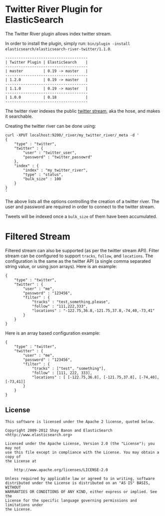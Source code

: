 Twitter River Plugin for ElasticSearch
==================================

The Twitter River plugin allows index twitter stream.

In order to install the plugin, simply run: `bin/plugin -install elasticsearch/elasticsearch-river-twitter/1.1.0`.

    -------------------------------------
    | Twitter Plugin | ElasticSearch    |
    -------------------------------------
    | master         | 0.19 -> master   |
    -------------------------------------
    | 1.2.0          | 0.19 -> master   |
    -------------------------------------
    | 1.1.0          | 0.19 -> master   |
    -------------------------------------
    | 1.0.0          | 0.18             |
    -------------------------------------

The twitter river indexes the public [twitter stream](http://dev.twitter.com/pages/streaming_api), aka the hose, and makes it searchable.

Creating the twitter river can be done using:

	curl -XPUT localhost:9200/_river/my_twitter_river/_meta -d '
	{
	    "type" : "twitter",
	    "twitter" : {
	        "user" : "twitter_user",
	        "password" : "twitter_passowrd"
	    },
	    "index" : {
	        "index" : "my_twitter_river",
	        "type" : "status",
	        "bulk_size" : 100
	    }
	}
	'

The above lists all the options controlling the creation of a twitter river. The user and password are required in order to connect to the twitter stream.

Tweets will be indexed once a `bulk_size` of them have been accumulated.

Filtered Stream
===============

Filtered stream can also be supported (as per the twitter stream API). Filter stream can be configured to support `tracks`, `follow`, and `locations`. The configuration is the same as the twitter API (a single comma separated string value, or using json arrays). Here is an example:

	{
	    "type" : "twitter",
	    "twitter" : {
	        "user" : "me",
	        "password" : "123456",
	        "filter" : {
	            "tracks" : "test,something,please",
	            "follow" : "111,222,333",
	            "locations" : "-122.75,36.8,-121.75,37.8,-74,40,-73,41"
	        }
	    }
	}

Here is an array based configuration example:

	{
	    "type" : "twitter",
	    "twitter" : {
	        "user" : "me",
	        "password" : "123456",
	        "filter" : {
	            "tracks" : ["test", "something"],
	            "follow" : [111, 222, 333],
	            "locations" : [ [-122.75,36.8], [-121.75,37.8], [-74,40], [-73,41]]
	        }
	    }
	}

License
-------

    This software is licensed under the Apache 2 license, quoted below.

    Copyright 2009-2012 Shay Banon and ElasticSearch <http://www.elasticsearch.org>

    Licensed under the Apache License, Version 2.0 (the "License"); you may not
    use this file except in compliance with the License. You may obtain a copy of
    the License at

        http://www.apache.org/licenses/LICENSE-2.0

    Unless required by applicable law or agreed to in writing, software
    distributed under the License is distributed on an "AS IS" BASIS, WITHOUT
    WARRANTIES OR CONDITIONS OF ANY KIND, either express or implied. See the
    License for the specific language governing permissions and limitations under
    the License.
